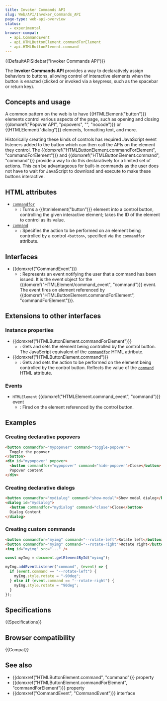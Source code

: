 ```yaml
---
title: Invoker Commands API
slug: Web/API/Invoker_Commands_API
page-type: web-api-overview
status:
  - experimental
browser-compat:
  - api.CommandEvent
  - api.HTMLButtonElement.commandForElement
  - api.HTMLButtonElement.command
---
```


{{DefaultAPISidebar("Invoker Commands API")}}

The **Invoker Commands API** provides a way to declaratively assign behaviors to buttons, allowing control of interactive elements when the button is enacted (clicked or invoked via a keypress, such as the spacebar or return key).

## Concepts and usage

A common pattern on the web is to have {{HTMLElement("button")}} elements control various aspects of the page, such as opening and closing {{domxref("Popover API", "popovers", "", "nocode")}} or {{HTMLElement("dialog")}} elements, formatting text, and more.

Historically creating these kinds of controls has required JavaScript event listeners added to the button which can then call the APIs on the element they control. The {{domxref("HTMLButtonElement.commandForElement", "commandForElement")}} and {{domxref("HTMLButtonElement.command", "command")}} provide a way to do this declaratively for a limited set of actions. This can be advantageous for built-in commands as the user does not have to wait for JavaScript to download and execute to make these buttons interactive.

## HTML attributes

- [`commandfor`](/en-US/docs/Web/HTML/Element/button#commandfor)
  - : Turns a {{htmlelement("button")}} element into a control button, controlling the given interactive element; takes the ID of the element to control as its value.
- [`command`](/en-US/docs/Web/HTML/Element/button#command)
  - : Specifies the action to be performed on an element being controlled by a control `<button>`, specified via the `commandfor` attribute.

## Interfaces

- {{domxref("CommandEvent")}}
  - : Represents an event notifying the user that a command has been issued. It is the event object for the {{domxref("HTMLElement/command_event", "command")}} event. The event fires on element referenced by {{domxref("HTMLButtonElement.commandForElement", "commandForElement")}}.

## Extensions to other interfaces

### Instance properties

- {{domxref("HTMLButtonElement.commandForElement")}}
  - : Gets and sets the element being controlled by the control button. The JavaScript equivalent of the [`commandfor`](/en-US/docs/Web/HTML/Element/button#commandfor) HTML attribute.
- {{domxref("HTMLButtonElement.command")}}
  - : Gets and sets the action to be performed on the element being controlled by the control button. Reflects the value of the [`command`](/en-US/docs/Web/HTML/Element/button#command) HTML attribute.

### Events

- `HTMLElement` {{domxref("HTMLElement.command_event", "command")}} event
  - : Fired on the element referenced by the control button.

## Examples

### Creating declarative popovers

```html
<button commandfor="mypopover" command="toggle-popover">
  Toggle the popover
</button>
<div id="mypopover" popover>
  <button commandfor="mypopover" command="hide-popover">Close</button>
  Popover content
</div>
```

### Creating declarative dialogs

```html
<button commandfor="mydialog" command="show-modal">Show modal dialog</button>
<dialog id="mydialog">
  <button commandfor="mydialog" command="close">Close</button>
  Dialog Content
</dialog>
```

### Creating custom commands

```html
<button commandfor="myimg" command="--rotate-left">Rotate left</button>
<button commandfor="myimg" command="--rotate-right">Rotate right</button>
<img id="myimg" src="..." />
```

```js
const myImg = document.getElementById("myimg");

myImg.addEventListener("command", (event) => {
  if (event.command == "--rotate-left") {
    myImg.style.rotate = "-90deg";
  } else if (event.command == "--rotate-right") {
    myImg.style.rotate = "90deg";
  }
});
```

## Specifications

{{Specifications}}

## Browser compatibility

{{Compat}}

## See also

- {{domxref("HTMLButtonElement.command", "command")}} property
- {{domxref("HTMLButtonElement.commandForElement", "commandForElement")}} property
- {{domxref("CommandEvent", "CommandEvent")}} interface
